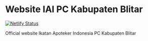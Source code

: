 # Website IAI PC Kabupaten Blitar

[![Netlify Status](https://api.netlify.com/api/v1/badges/cc4e6198-8dd3-42ed-a2f0-216443e94632/deploy-status)](https://app.netlify.com/sites/iaikabupatenblitar/deploys)

Official website Ikatan Apoteker Indonesia PC Kabupaten Blitar
